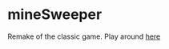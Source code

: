 # mineSweeper

Remake of the classic game. Play around [here](http://awdriggs.github.io/mineSweeper/)

